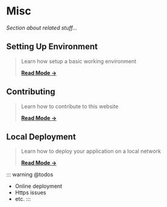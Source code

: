 # Misc

_Section about related stuff..._

## Setting Up Environment

> Learn how setup a basic working environment
> 
> [__Read Mode →__](/misc/setting-up-environment)


## Contributing

> Learn how to contribute to this website
> 
> [__Read Mode →__](/misc/contributing-to-this-site)


## Local Deployment

> Learn how to deploy your application on a local network
> 
> [__Read Mode →__](/misc/local-deployment)


::: warning @todos
- Online deployment
- Https issues
- etc.
:::



